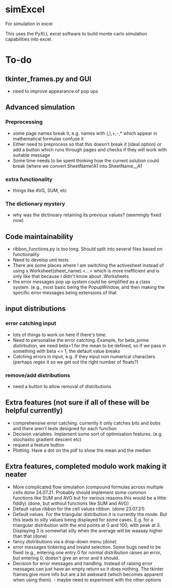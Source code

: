 # simExcel
For simulation in excel

This uses the PyXLL excel software to build monte carlo simulation capabilities into excel. 

# To-do


## tkinter_frames.py and GUI
* need to improve appearance of pop ups

## Advanced simulation
### Preprocessing
* some page names break it, e.g. names with (,),+,-,* which appear in mathematical formulas confuse it
* Either need to preprocess so that this doesn't break it (ideal option) or add a button which runs through pages and checks if they will work with suitable message
* Some time needs to be spent thinking how the current solution could break (where we convert SheetName!A1 into SheetName__A1

### extra functionality
* things like AVG, SUM, etc

### The dictionary mystery
* why was the dictinoary retaining its previous values? (seemingly fixed now)


## Code maintainability
* ribbon_functions.py is too long. Should split into several files based on functionality
* Need to develop unit tests
* There are some places where I am switching the activesheet instead of using x.Worksheet(sheet_name).<...> which is more inefficient and is only like that because I didn't know about .Worksheets
* the error messages pop up system could be simplified as a class system. (e.g., most basic being the PopupWindow, and then making the specific error messages being extensions of that

## input distributions
### error catching input
* lots of things to work on here if there's time. 
* Need to personalise the error catching. Example, for beta_prime distirbution, we need beta>1 for the mean to be defined, so if we pass in something with beta <= 1, the default value breaks
* Catching errors in input, e.g. if they input non numerical characters (perhaps regex it so we get out the right number of floats?)

### remove/add distributions
* need a button to allow removal of distributions





## Extra features (not sure if all of these will be helpful currently)
* comprehensive error catching. currently it only catches bits and bobs and there aren't tests designed for each function
* Decision variables. Implement some sort of optimisation features. (e.g. stochastic gradient descent etc)
* request a feature button 
* Plotting. Have a dot on the pdf to show the mean and the median


## Extra features, completed modulo work making it neater
* More complicated flow simulation (compound formulas across multiple cells done 24.07.21. Probably should implement some common functions like SUM and AVG but for various reasons this would be a little fiddly) (done, but without functions like SUM and AVG)
* Default value ribbon for the cell values ribbon. (done 23.07.21)
* Default values. For the triangular distribution it is currently the mode. But this leads to silly values being displayed for some cases. E.g. for a triangular distribution with the end points at 0 and 100, with peak at 3. Displaying 3 is somewhat silly when the average will be waaaay higher than that (done)
* fancy distributions via a drop-down menu (done)
* error messages tinkering and invalid selection. Some bugs need to be fixed (e.g., entering one entry 0 for normal distribution raises an error, but entering 0, doesn't give an error and it should. 
* Decision for error messages and handling. Instead of raising error messages can just have an empty return so it does nothing. The tkinter frames give more info but are a bit awkward (which becomes apparent when using them). - maybe need to experiment with the other options
